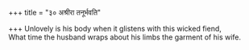 +++
title = "३० अश्रीरा तनूर्भवति"

+++
Unlovely is his body when it glistens with this wicked fiend,  
     What time the husband wraps about his limbs the garment of his wife.